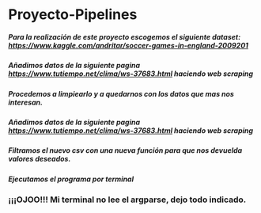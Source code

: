 # Proyecto-Pipelines

##### Para la realización de este proyecto escogemos el siguiente dataset: https://www.kaggle.com/andritar/soccer-games-in-england-2009201
##### Añadimos datos de la siguiente pagina https://www.tutiempo.net/clima/ws-37683.html haciendo web scraping
##### Procedemos a limpiearlo y a quedarnos con los datos que mas nos interesan.
##### Añadimos datos de la siguiente pagina https://www.tutiempo.net/clima/ws-37683.html haciendo web scraping
##### Filtramos el nuevo csv con una nueva función para que nos devuelda valores deseados.
##### Ejecutamos el programa por terminal

### ¡¡¡OJOO!!! Mi terminal no lee el argparse, dejo todo indicado.
